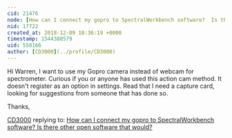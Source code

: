 ```yaml
---
cid: 21476
node: [How can I connect my gopro to SpectralWorkbench software?  Is there other open software that would?](../notes/CD3000/11-20-2018/how-can-i-connect-my-gopro-to-spectralworkbench-software-is-there-other-open-software-that-would)
nid: 17722
created_at: 2018-12-09 18:36:19 +0000
timestamp: 1544380579
uid: 558166
author: [CD3000](../profile/CD3000)
---
```


 Hi Warren, I want to use my Gopro camera instead of webcam for spectrometer.  Curious if you or anyone has used this action cam method. It doesn't register as an option in settings.  Read that I need a capture card, looking for suggestions from someone that has done so.

Thanks,


[CD3000](../profile/CD3000) replying to: [How can I connect my gopro to SpectralWorkbench software?  Is there other open software that would?](../notes/CD3000/11-20-2018/how-can-i-connect-my-gopro-to-spectralworkbench-software-is-there-other-open-software-that-would)

